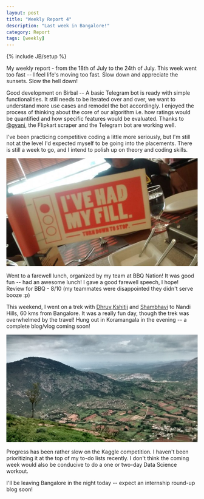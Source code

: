```yaml
---
layout: post
title: "Weekly Report 4"
description: "Last week in Bangalore!"
category: Report
tags: [weekly]
---
```

{% include JB/setup %}

My weekly report - from the 18th of July to the 24th of July. This week went too fast -- I feel life's moving too fast. Slow down and appreciate the sunsets. Slow the hell down!

Good development on Birbal -- A basic Telegram bot is ready with simple functionalities. It still needs to be iterated over and over, we want to understand more use cases and remodel the bot accordingly. I enjoyed the process of thinking about the core of our algorithm i.e. how ratings would be quantified and how specific features would be evaluated. Thanks to [@gyani](github.com/h4ck3rk3y), the Flipkart scraper and the Telegram bot are working well.    

I've been practicing competitive coding a little more seriously, but I'm still not at the level I'd expected myself to be going into the placements. There is still a week to go, and I intend to polish up on theory and coding skills.  

![BBQ](/images/bbq.jpg)

Went to a farewell lunch, organized by my team at BBQ Nation! It was good fun -- had an awesome lunch! I gave a good farewell speech, I hope! Review for BBQ - 8/10 (my teammates were disappointed they didn't serve booze :p) 

This weekend, I went on a trek with [Dhruv](https://www.facebook.com/dhruvgoel2295),[Kshitij](https://www.facebook.com/kshitij.agarwal.1422) and [Shambhavi](https://www.facebook.com/shambhavi.mehrotra.3) to Nandi Hills, 60 kms from Bangalore. It was a really fun day, though the trek was overwhelmed by the travel! Hung out in Koramangala in the evening -- a complete blog/vlog coming soon!

![Nandi](/images/nandihills.jpg)

Progress has been rather slow on the Kaggle competition. I haven't been prioritizing it at the top of my to-do lists recently. I don't think the coming week would also be conducive to do a one or two-day Data Science workout. 

I'll be leaving Bangalore in the night today -- expect an internship round-up blog soon! 